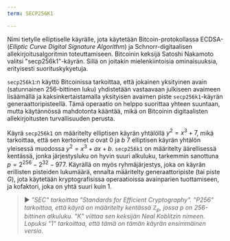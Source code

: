 ```yaml
---
term: SECP256K1

---
```

Nimi tietylle elliptiselle käyrälle, jota käytetään Bitcoin-protokollassa ECDSA- (*Elliptic Curve Digital Signature Algorithm*) ja Schnorr-digitaalisen allekirjoitusalgoritmin toteuttamiseen. Bitcoinin keksijä Satoshi Nakamoto valitsi "secp256k1"-käyrän. Sillä on joitakin mielenkiintoisia ominaisuuksia, erityisesti suorituskykyetuja.

`secp256k1`:n käyttö Bitcoinissa tarkoittaa, että jokainen yksityinen avain (satunnainen 256-bittinen luku) yhdistetään vastaavaan julkiseen avaimeen lisäämällä ja kaksinkertaistamalla yksityisen avaimen piste `secp256k1`-käyrän generaattoripisteellä. Tämä operaatio on helppo suorittaa yhteen suuntaan, mutta käytännössä mahdotonta kääntää, mikä on Bitcoinin digitaalisten allekirjoitusten turvallisuuden perusta.

Käyrä `secp256k1` on määritelty elliptisen käyrän yhtälöllä $y^2 = x^3 + 7$, mikä tarkoittaa, että sen kertoimet $a$ ovat $0$ ja $b$ $7$ elliptisen käyrän yhtälön yleisessä muodossa $y^2 = x^3 + ax + b$. `secp256k1` on määritelty äärellisessä kentässä, jonka järjestysluku on hyvin suuri alkuluku, tarkemmin sanottuna $p = 2^{256} - 2^{32} - 977$. Käyrällä on myös ryhmäjärjestys, joka on käyrän erillisten pisteiden lukumäärä, ennalta määritelty generaattoripiste (tai piste $G$), jota käytetään kryptografisissa operaatioissa avainparien tuottamiseen, ja kofaktori, joka on yhtä suuri kuin $1$.

> ► *"SEC" tarkoittaa "Standards for Efficient Cryptography". "P256" tarkoittaa, että käyrä on määritelty kentässä $\mathbb{Z}_p$, jossa $p$ on 256-bittinen alkuluku. "K" viittaa sen keksijän Neal Koblitzin nimeen. Lopuksi "1" tarkoittaa, että tämä on tämän käyrän ensimmäinen versio.*